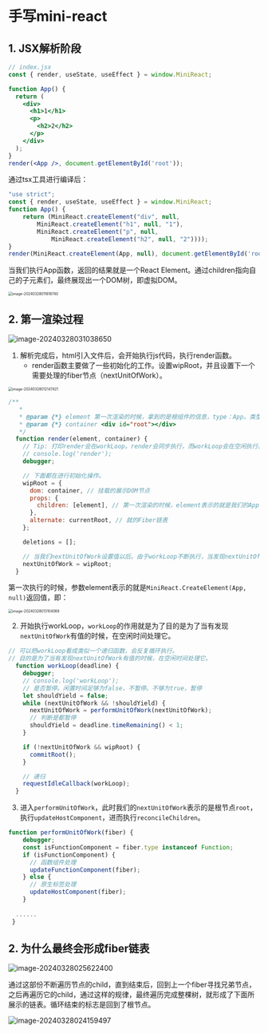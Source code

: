 # 手写mini-react

## 1. JSX解析阶段

```jsx
// index.jsx
const { render, useState, useEffect } = window.MiniReact;

function App() {
  return (
    <div>
      <h1>1</h1>
      <p>
        <h2>2</h2>
      </p>
    </div>
  );
}
render(<App />, document.getElementById('root'));

```

通过tsx工具进行编译后：

```jsx
"use strict";
const { render, useState, useEffect } = window.MiniReact;
function App() {
    return (MiniReact.createElement("div", null,
        MiniReact.createElement("h1", null, "1"),
        MiniReact.createElement("p", null,
            MiniReact.createElement("h2", null, "2"))));
}
render(MiniReact.createElement(App, null), document.getElementById('root'));

```

当我们执行App函数，返回的结果就是一个React Element。通过children指向自己的子元素们，最终展现出一个DOM树，即虚拟DOM。

<img src="README.assets/image-20240328011618740.png" alt="image-20240328011618740" style="zoom:50%;" />

## 2. 第一渲染过程

![image-20240328031038650](README.assets/image-20240328031038650.png)

1. 解析完成后，html引入文件后，会开始执行js代码，执行render函数。
   + render函数主要做了一些初始化的工作。设置wipRoot，并且设置下一个需要处理的fiber节点（nextUnitOfWork）。

<img src="README.assets/image-20240328012147421.png" alt="image-20240328012147421" style="zoom:50%;" />

```js
/**
   *
   * @param {*} element 第一次渲染的时候，拿到的是根组件的信息，type：App。类型是一个函数。需要执行该函数才能拿到App子组件的信息
   * @param {*} container <div id="root"></div>
   */
  function render(element, container) {
    // Tip: 打印render会在workLoop。render会同步执行，而workLoop会在空闲执行。
    // console.log('render');
    debugger;

    // 下面都在进行初始化操作。
    wipRoot = {
      dom: container, // 挂载的展示DOM节点
      props: {
        children: [element], // 第一次渲染的时候，element表示的就是我们的App组件的React Element
      },
      alternate: currentRoot, // 就的Fiber链表
    };

    deletions = [];

    // 当我们nextUnitOfWork设置值以后。由于workLoop不断执行，当发现nextUnitOfWork有值的时候，会进入遍历。
    nextUnitOfWork = wipRoot;
  }
```

第一次执行的时候，参数element表示的就是`MiniReact.CreateElement(App, null)`返回值，即：

<img src="README.assets/image-20240328013104068.png" alt="image-20240328013104068" style="zoom:50%;" />

2. 开始执行workLoop，`workLoop`的作用就是为了目的是为了当有发现`nextUnitOfWork`有值的时候，在空闲时间处理它。

```js
// 可以把workLoop看成类似一个递归函数，会反复循环执行。
// 目的是为了当有发现nextUnitOfWork有值的时候，在空闲时间处理它。
  function workLoop(deadline) {
    debugger;
    // console.log('workLoop');
    // 是否暂停。闲置时间足够为false，不暂停。不够为true，暂停
    let shouldYield = false;
    while (nextUnitOfWork && !shouldYield) {
      nextUnitOfWork = performUnitOfWork(nextUnitOfWork);
      // 判断是都暂停
      shouldYield = deadline.timeRemaining() < 1;
    }

    if (!nextUnitOfWork && wipRoot) {
      commitRoot();
    }

    // 递归
    requestIdleCallback(workLoop);
  }
```

3. 进入`performUnitOfWork`，此时我们的`nextUnitOfWork`表示的是根节点`root`，执行`updateHostComponent`，进而执行`reconcileChildren`。

```js
function performUnitOfWork(fiber) {
    debugger;
    const isFunctionComponent = fiber.type instanceof Function;
    if (isFunctionComponent) {
      // 函数组件处理
      updateFunctionComponent(fiber);
    } else {
      // 原生标签处理
      updateHostComponent(fiber);
    }
  
  ......
 }
```

## 2. 为什么最终会形成fiber链表

![image-20240328025622400](README.assets/image-20240328025622400.png)

通过这部份不断遍历节点的child，直到结束后，回到上一个fiber寻找兄弟节点，之后再遍历它的child，通过这样的规律，最终遍历完成整棵树，就形成了下面所展示的链表。循环结束的标志是回到了根节点。

![image-20240328024159497](README.assets/image-20240328024159497.png)